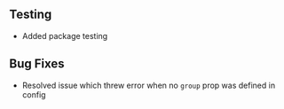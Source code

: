 ## Testing

- Added package testing

## Bug Fixes

- Resolved issue which threw error when no `group` prop was defined in config
